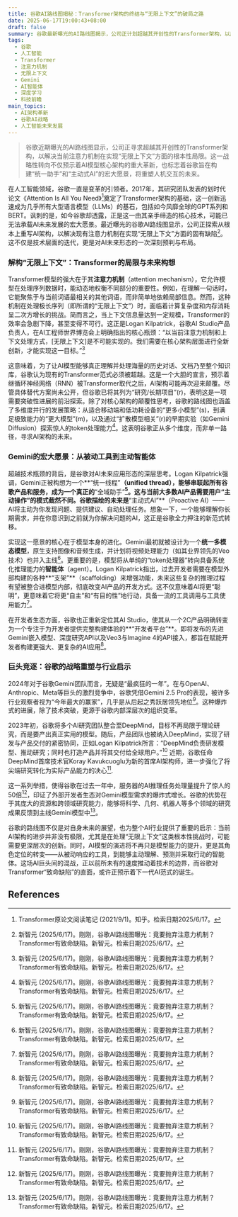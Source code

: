 ```yaml
---
title: 谷歌AI路线图揭秘：Transformer架构的终结与“无限上下文”的破局之路
date: 2025-06-17T19:00:43+08:00
draft: false
summary: 谷歌最新曝光的AI路线图揭示，公司正计划超越其开创性的Transformer架构，以应对现有注意力机制在实现“无限上下文”方面的局限性，寻求核心架构的全新创新。这一战略性转变旨在推动Gemini模型成为一个能够串联所有谷歌服务的“统一助手”和“主动式AI”，从被动工具向具备系统化推理能力的多模态智能体演进。该举措不仅预示着AI模型未来的范式变革，也反映了谷歌在激烈市场竞争中通过技术与组织双重重塑，重夺AI领先地位的决心。
tags: 
  - 谷歌
  - 人工智能
  - Transformer
  - 注意力机制
  - 无限上下文
  - Gemini
  - AI智能体
  - 深度学习
  - 科技前瞻
main_topics: 
  - AI架构革新
  - 谷歌AI战略
  - 人工智能未来发展
---
```


> 谷歌近期曝光的AI路线图显示，公司正寻求超越其开创性的Transformer架构，以解决当前注意力机制在实现“无限上下文”方面的根本性局限。这一战略性转向不仅预示着AI模型核心架构的重大革新，也标志着谷歌旨在构建“统一助手”和“主动式AI”的宏大愿景，将重塑人机交互的未来。

在人工智能领域，谷歌一直是变革的引领者。2017年，其研究团队发表的划时代论文《Attention Is All You Need》[^4]奠定了Transformer架构的基础，这一创新迅速成为几乎所有大型语言模型（LLMs）的基石，包括如今风靡全球的GPT系列和BERT。讽刺的是，如今谷歌却透露，正是这一由其亲手缔造的核心技术，可能已无法承载AI未来发展的宏大愿景。最近曝光的谷歌AI路线图显示，公司正探索从根本上重写AI架构，以解决现有注意力机制在实现“无限上下文”方面的固有缺陷[^1]。这不仅是技术层面的迭代，更是对AI未来形态的一次深刻预判与布局。

### 解构“无限上下文”：Transformer的局限与未来构想

Transformer模型的强大在于其**注意力机制**（attention mechanism），它允许模型在处理序列数据时，能动态地权衡不同部分的重要性。例如，在理解一句话时，它能聚焦于与当前词语最相关的其他词语，而非简单地依赖局部信息。然而，这种机制在处理极长序列（即所谓的“无限上下文”）时，面临着计算复杂度和内存消耗呈二次方增长的挑战。简而言之，当上下文信息量达到一定规模，Transformer的效率会急剧下降，甚至变得不可行。这正是Logan Kilpatrick，谷歌AI Studio产品负责人，在AI工程师世界博览会上明确指出的核心瓶颈：“以当前注意力机制和上下文处理方式，[无限上下文]是不可能实现的。我们需要在核心架构层面进行全新创新，才能实现这一目标。”[^1]

这意味着，为了让AI模型能够真正理解并处理海量的历史对话、文档乃至整个知识库，谷歌认为现有的Transformer范式必须被超越。这是一个大胆的宣言，预示着继循环神经网络（RNN）被Transformer取代之后，AI架构可能再次迎来颠覆。尽管具体替代方案尚未公开，但谷歌已将其列为“研究/长期项目”(r)，表明这是一项需要突破性进展的前沿探索。除了对核心架构的颠覆性思考，谷歌的路线图也涵盖了多维度并行的发展策略：从适合移动端和低功耗设备的“更多小模型”(s)，到满足极致能力的“更大模型”(m)，以及通过“扩散模型相关”(r)的早期实验（如Gemini Diffusion）探索惊人的token处理能力[^1]。这表明谷歌正从多个维度，而非单一路径，寻求AI架构的未来。

### Gemini的宏大愿景：从被动工具到主动智能体

超越技术瓶颈的背后，是谷歌对AI未来应用形态的深层思考。Logan Kilpatrick强调，Gemini正被构想为一个**“统一线程”**（unified thread），能够串联起所有谷歌产品和服务，成为一个真正的**“全域助手”**[^1]。这与当前大多数AI产品需要用户“主动操作”的模式截然不同。谷歌描绘的未来是**“主动式AI”**（Proactive AI）——AI将主动为你发现问题、提供建议、自动处理任务。想象一下，一个能够理解你长期需求，并在你意识到之前就为你解决问题的AI，这正是谷歌全力押注的新范式转移。

实现这一愿景的核心在于模型本身的进化。Gemini最初就被设计为一个**统一多模态模型**，原生支持图像和音频生成，并计划将视频处理能力（如其业界领先的Veo技术）也并入主线[^1]。更重要的是，模型将从单纯的“token处理器”转向具备系统化推理能力的**智能体**（agent）。Logan Kilpatrick指出，过去开发者需要在模型外部构建的各种**“支架”**（scaffolding）来增强功能，未来这些复杂的推理过程有望被整合进模型内部，彻底改变AI产品的开发方式。这不仅意味着AI将更“聪明”，更意味着它将更“自主”和“有目的性”地行动，具备一流的工具调用与工具使用能力[^1]。

在开发者生态方面，谷歌也正重新定位其AI Studio，使其从一个2C产品明确转变为一个专注于为开发者提供完整构建体验的**“开发者平台”**。即将发布的先进Gemini嵌入模型、深度研究API以及Veo3与Imagine 4的API接入，都旨在赋能开发者构建更强大、更复杂的AI应用[^1]。

### 巨头竞逐：谷歌的战略重塑与行业启示

2024年对于谷歌Gemini团队而言，无疑是“最疯狂的一年”。在与OpenAI、Anthropic、Meta等巨头的激烈竞争中，谷歌凭借Gemini 2.5 Pro的表现，被许多行业观察者视为“今年最大的赢家”，几乎是从后起之秀跃居领先地位[^1]。这种爆炸式的进展，除了技术突破，更源于谷歌内部深层次的组织变革。

2023年初，谷歌将多个AI研究团队整合至DeepMind，目标不再局限于理论研究，而是要产出真正实用的模型。随后，产品团队也被纳入DeepMind，实现了研发与产品交付的紧密协同，正如Logan Kilpatrick所言：“DeepMind负责研发模型、推动研究；同时也打造产品并将其交付给全球用户。”[^1] 近期，谷歌任命DeepMind首席技术官Koray Kavukcuoglu为新的首席AI架构师，进一步强化了将尖端研究转化为实际产品能力的决心[^1].

这一系列举措，使得谷歌在过去一年中，服务器的AI推理任务处理量提升了惊人的50倍[^1]，印证了外部开发者生态对Gemini模型需求的爆炸式增长。谷歌的优势在于其庞大的资源和跨领域研究能力，能够将科学、几何、机器人等多个领域的研究成果反馈到主线Gemini模型中[^1]。

谷歌的路线图不仅是对自身未来的展望，也为整个AI行业提供了重要的启示：当前AI架构的进步并非没有极限，尤其是在处理“无限上下文”这类根本性挑战时，可能需要更深层次的创新。同时，AI模型的演进将不再只是模型能力的提升，更是其角色定位的转变——从被动响应的工具，到能够主动理解、预测并采取行动的智能体。这场AI巨头间的混战，正以前所未有的速度推动着技术的边界，而谷歌对Transformer“致命缺陷”的直面，或许正预示着下一代AI范式的诞生。

## References
[^1]: 新智元 (2025/6/17)。刚刚，谷歌AI路线图曝光：竟要抛弃注意力机制？Transformer有致命缺陷。新智元。检索日期2025/6/17。
[^2]: 谷歌Transformer过时了？清华姚班校友等三连击，爆改注意力! (2025/6/7)。QQ新闻。检索日期2025/6/17。
[^3]: 谷歌欲AI技术封锁；Meta提出\"多token注意力\"｜AI日报 (2025/6/17)。澎湃新闻。检索日期2025/6/17。
[^4]: Transformer原论文阅读笔记 (2021/9/1)。知乎。检索日期2025/6/17。
[^5]: Ai大战，谷歌仍未扳回一局 (2025/6/17)。观察者网风闻社区。检索日期2025/6/17。
[^6]: 麻省理工科技评论-发现改变世界的新兴科技 (2025/6/17)。MIT Technology Review China。检索日期2025/6/17。
